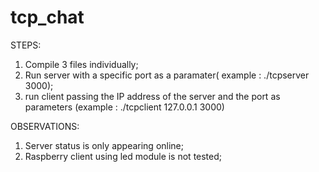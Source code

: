 # tcp_chat

STEPS:

1. Compile 3 files individually;  
2. Run server with a specific port as a paramater( example : ./tcpserver 3000);
3. run client passing the IP address of the server and the port as parameters (example : ./tcpclient 127.0.0.1 3000)



OBSERVATIONS: 

1. Server status is only appearing online;
2. Raspberry client using led module is not tested;

